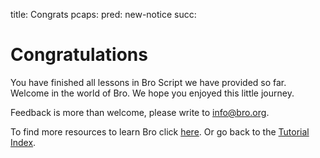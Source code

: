 title: Congrats
pcaps:
pred: new-notice 
succ: 

Congratulations
==========================

You have finished all lessons in Bro Script we have provided so far.
Welcome in the world of Bro. We hope you enjoyed this little journey.

Feedback is more than welcome, please write to [info@bro.org](info@bro.org).

To find more resources to learn Bro click [here](https://www.bro.org/documentation/index.html).
Or go back to the [Tutorial Index](https://www.bro.org/documentation/tutorials/index.html).
